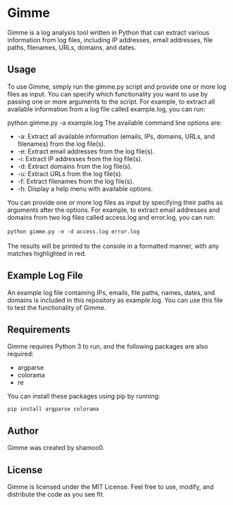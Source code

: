 # Gimme
Gimme is a log analysis tool written in Python that can extract various information from log files, including IP addresses, email addresses, file paths, filenames, URLs, domains, and dates.

## Usage
To use Gimme, simply run the gimme.py script and provide one or more log files as input. You can specify which functionality you want to use by passing one or more arguments to the script. For example, to extract all available information from a log file called example.log, you can run:


python gimme.py -a example.log
The available command line options are:

<ul>
<li>-a: Extract all available information (emails, IPs, domains, URLs, and filenames) from the log file(s).</li>
<li>-e: Extract email addresses from the log file(s).</li>
<li>-i: Extract IP addresses from the log file(s).</li>
<li>-d: Extract domains from the log file(s).</li>
<li>-u: Extract URLs from the log file(s).</li>
<li>-f: Extract filenames from the log file(s).</li>
<li>-h: Display a help menu with available options.</li>
</ul>

You can provide one or more log files as input by specifying their paths as arguments after the options. For example, to extract email addresses and domains from two log files called access.log and error.log, you can run: 
<br><br>
``python gimme.py -e -d access.log error.log``
<br><br>
The results will be printed to the console in a formatted manner, with any matches highlighted in red.

## Example Log File
An example log file containing IPs, emails, file paths, names, dates, and domains is included in this repository as example.log. You can use this file to test the functionality of Gimme.

## Requirements
Gimme requires Python 3 to run, and the following packages are also required:
<ul>
<li>argparse</li>
<li>colorama</li>
<li>re</li>
</ul>
You can install these packages using pip by running:


``pip install argparse colorama``

## Author
Gimme was created by shamoo0.

## License
Gimme is licensed under the MIT License. Feel free to use, modify, and distribute the code as you see fit.
